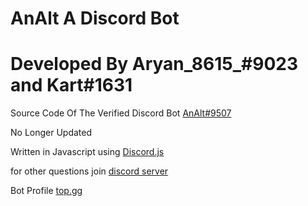 # AnAlt A Discord Bot
# Developed By Aryan_8615_#9023 and Kart#1631

Source Code Of The Verified Discord Bot [AnAlt#9507](https://discord.com/api/oauth2/authorize?client_id=780294659977117718&permissions=260117621879&scope=applications.commands%20bot)

No Longer Updated

Written in Javascript using [Discord.js](https://github.com/discordjs/discord.js)

for other questions join [discord server](https://discord.gg/2YJxNtmpAd)

Bot Profile [top.gg](https://top.gg/bot/780294659977117718)



